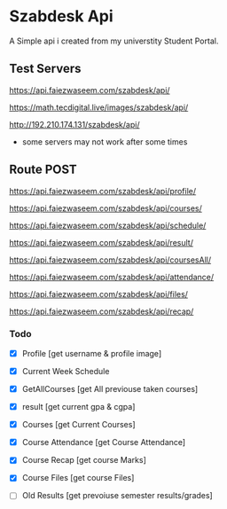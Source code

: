 # Szabdesk Api
  A Simple api i created from my universtity Student Portal.

## Test Servers

https://api.faiezwaseem.com/szabdesk/api/

https://math.tecdigital.live/images/szabdesk/api/

http://192.210.174.131/szabdesk/api/

* some servers may not work after some times

## Route POST


https://api.faiezwaseem.com/szabdesk/api/profile/

https://api.faiezwaseem.com/szabdesk/api/courses/

https://api.faiezwaseem.com/szabdesk/api/schedule/

https://api.faiezwaseem.com/szabdesk/api/result/

https://api.faiezwaseem.com/szabdesk/api/coursesAll/

https://api.faiezwaseem.com/szabdesk/api/attendance/

https://api.faiezwaseem.com/szabdesk/api/files/

https://api.faiezwaseem.com/szabdesk/api/recap/


### Todo

- [x] Profile [get username & profile image]

- [x] Current Week Schedule

- [x] GetAllCourses [get All previouse taken courses]

- [x] result [get current gpa & cgpa]

- [x] Courses [get Current Courses] 

- [x] Course Attendance [get Course Attendance]

- [x] Course Recap [get course Marks]

- [x] Course Files [get course Files]

- [ ] Old Results  [get prevoiuse semester results/grades] 


